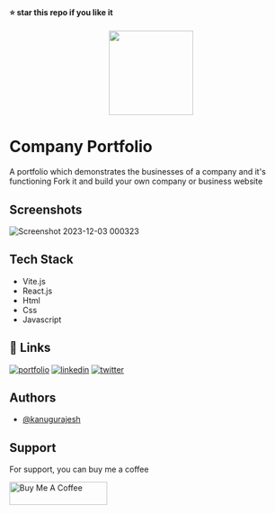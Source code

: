 #### ⭐ star this repo if you like it
<div align="center">
  <img src="https://github.com/kanugurajesh/Company-Portfolio/assets/120458029/a54f42a1-aac0-4eea-9d26-0abc055c8b38" alt="" width=150 height=150>
</div>

# Company Portfolio
A portfolio which demonstrates the businesses of a company and it's functioning Fork it and build your own company or business website

## Screenshots
![Screenshot 2023-12-03 000323](https://github.com/kanugurajesh/Company-Portfolio/assets/120458029/61744550-cb81-4bfb-8411-e8e396e55955)

## Tech Stack

- Vite.js
- React.js
- Html
- Css
- Javascript

## 🔗 Links
[![portfolio](https://img.shields.io/badge/my_portfolio-000?style=for-the-badge&logo=ko-fi&logoColor=white)](https://rajeshportfolio.me/)
[![linkedin](https://img.shields.io/badge/linkedin-0A66C2?style=for-the-badge&logo=linkedin&logoColor=white)](https://www.linkedin.com/in/rajesh-kanugu-aba8a3254/)
[![twitter](https://img.shields.io/badge/twitter-1DA1F2?style=for-the-badge&logo=twitter&logoColor=white)](https://twitter.com/exploringengin1)
  
## Authors

- [@kanugurajesh](https://github.com/kanugurajesh)

## Support

For support, you can buy me a coffee

<a href="https://www.buymeacoffee.com/kanugurajen" target="_blank"><img src="https://cdn.buymeacoffee.com/buttons/default-orange.png" alt="Buy Me A Coffee" height="41" width="174"></a>
